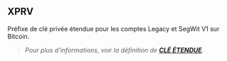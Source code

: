 ## XPRV

Préfixe de clé privée étendue pour les comptes Legacy et SegWit V1 sur Bitcoin. 
> *Pour plus d'informations, voir la définition de [**CLÉ ÉTENDUE**](./C.md#clé-étendue).*

